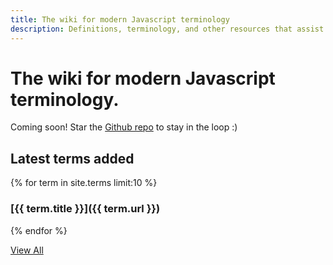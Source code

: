 ```yaml
---
title: The wiki for modern Javascript terminology
description: Definitions, terminology, and other resources that assist modern Javascript developers.
---
```


# The wiki for modern Javascript terminology.
Coming soon! Star the [Github repo](https://github.com/gothinkster/jswiki/) to stay in the loop :)

## Latest terms added

{% for term in site.terms limit:10 %}
### [{{ term.title }}]({{ term.url }})
{% endfor %}


[View All](/terms/)

